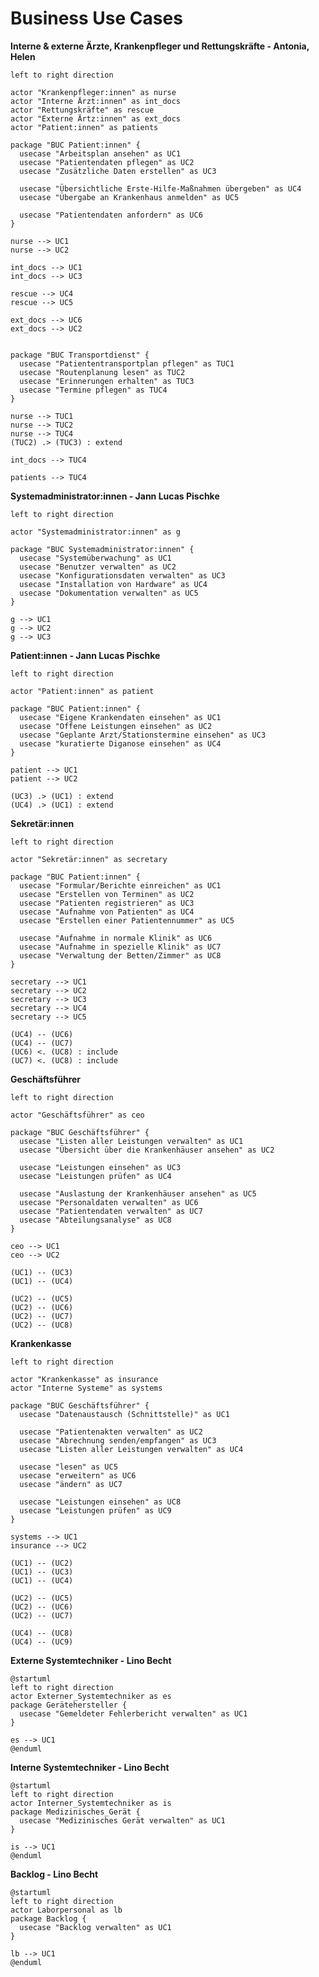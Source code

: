 # Business Use Cases

**Interne & externe Ärzte, Krankenpfleger und Rettungskräfte - Antonia, Helen**

```plantuml BUC Interne & externe Ärzte, Krankenpfleger und Rettungskräfte --
left to right direction

actor "Krankenpfleger:innen" as nurse
actor "Interne Ärzt:innen" as int_docs
actor "Rettungskräfte" as rescue
actor "Externe Ärtz:innen" as ext_docs
actor "Patient:innen" as patients

package "BUC Patient:innen" {
  usecase "Arbeitsplan ansehen" as UC1
  usecase "Patientendaten pflegen" as UC2
  usecase "Zusätzliche Daten erstellen" as UC3

  usecase "Übersichtliche Erste-Hilfe-Maßnahmen übergeben" as UC4
  usecase "Übergabe an Krankenhaus anmelden" as UC5

  usecase "Patientendaten anfordern" as UC6
}

nurse --> UC1
nurse --> UC2

int_docs --> UC1
int_docs --> UC3

rescue --> UC4
rescue --> UC5

ext_docs --> UC6
ext_docs --> UC2


package "BUC Transportdienst" {
  usecase "Patiententransportplan pflegen" as TUC1
  usecase "Routenplanung lesen" as TUC2
  usecase "Erinnerungen erhalten" as TUC3
  usecase "Termine pflegen" as TUC4
}

nurse --> TUC1
nurse --> TUC2
nurse --> TUC4
(TUC2) .> (TUC3) : extend

int_docs --> TUC4

patients --> TUC4
```

**Systemadministrator:innen - Jann Lucas Pischke**

```plantuml BUC für Systemadministrator:innen
left to right direction

actor "Systemadministrator:innen" as g

package "BUC Systemadministrator:innen" {
  usecase "Systemüberwachung" as UC1
  usecase "Benutzer verwalten" as UC2
  usecase "Konfigurationsdaten verwalten" as UC3
  usecase "Installation von Hardware" as UC4
  usecase "Dokumentation verwalten" as UC5
}

g --> UC1
g --> UC2
g --> UC3
```

**Patient:innen - Jann Lucas Pischke** 

```plantuml BUC Patient:innen
left to right direction

actor "Patient:innen" as patient

package "BUC Patient:innen" {
  usecase "Eigene Krankendaten einsehen" as UC1
  usecase "Offene Leistungen einsehen" as UC2
  usecase "Geplante Arzt/Stationstermine einsehen" as UC3
  usecase "kuratierte Diganose einsehen" as UC4
}

patient --> UC1
patient --> UC2

(UC3) .> (UC1) : extend
(UC4) .> (UC1) : extend
```

**Sekretär:innen**

```plantuml BUC Sekretär:innen
left to right direction

actor "Sekretär:innen" as secretary

package "BUC Patient:innen" {
  usecase "Formular/Berichte einreichen" as UC1
  usecase "Erstellen von Terminen" as UC2
  usecase "Patienten registrieren" as UC3
  usecase "Aufnahme von Patienten" as UC4
  usecase "Erstellen einer Patientennummer" as UC5

  usecase "Aufnahme in normale Klinik" as UC6
  usecase "Aufnahme in spezielle Klinik" as UC7
  usecase "Verwaltung der Betten/Zimmer" as UC8
}

secretary --> UC1
secretary --> UC2
secretary --> UC3
secretary --> UC4
secretary --> UC5

(UC4) -- (UC6)
(UC4) -- (UC7)
(UC6) <. (UC8) : include
(UC7) <. (UC8) : include
```

**Geschäftsführer**

```plantuml BUC Geschäftsführer
left to right direction

actor "Geschäftsführer" as ceo

package "BUC Geschäftsführer" {
  usecase "Listen aller Leistungen verwalten" as UC1
  usecase "Übersicht über die Krankenhäuser ansehen" as UC2

  usecase "Leistungen einsehen" as UC3
  usecase "Leistungen prüfen" as UC4

  usecase "Auslastung der Krankenhäuser ansehen" as UC5
  usecase "Personaldaten verwalten" as UC6
  usecase "Patientendaten verwalten" as UC7
  usecase "Abteilungsanalyse" as UC8
}

ceo --> UC1
ceo --> UC2

(UC1) -- (UC3)
(UC1) -- (UC4)

(UC2) -- (UC5)
(UC2) -- (UC6)
(UC2) -- (UC7)
(UC2) -- (UC8)
```

**Krankenkasse**

```plantuml BUC Krankenkasse
left to right direction

actor "Krankenkasse" as insurance
actor "Interne Systeme" as systems

package "BUC Geschäftsführer" {
  usecase "Datenaustausch (Schnittstelle)" as UC1

  usecase "Patientenakten verwalten" as UC2
  usecase "Abrechnung senden/empfangen" as UC3
  usecase "Listen aller Leistungen verwalten" as UC4

  usecase "lesen" as UC5
  usecase "erweitern" as UC6
  usecase "ändern" as UC7

  usecase "Leistungen einsehen" as UC8
  usecase "Leistungen prüfen" as UC9
}

systems --> UC1
insurance --> UC2

(UC1) -- (UC2)
(UC1) -- (UC3)
(UC1) -- (UC4)

(UC2) -- (UC5)
(UC2) -- (UC6)
(UC2) -- (UC7)

(UC4) -- (UC8)
(UC4) -- (UC9)
```

**Externe Systemtechniker - Lino Becht**

```plantuml BUC Geraetehersteller
@startuml
left to right direction
actor Externer_Systemtechniker as es
package Gerätehersteller {
  usecase "Gemeldeter Fehlerbericht verwalten" as UC1
}

es --> UC1
@enduml
```

**Interne Systemtechniker - Lino Becht**

```plantuml BUC Geraetehersteller
@startuml
left to right direction
actor Interner_Systemtechniker as is
package Medizinisches_Gerät {
  usecase "Medizinisches Gerät verwalten" as UC1
}

is --> UC1
@enduml
```

**Backlog - Lino Becht**

```plantuml BUC Backlog
@startuml
left to right direction
actor Laborpersonal as lb
package Backlog {
  usecase "Backlog verwalten" as UC1
}

lb --> UC1
@enduml
```
